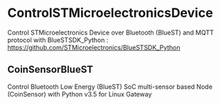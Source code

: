 # ControlSTMicroelectronicsDevice
Control STMicroelectronics Device over Bluetooth (BlueST) and MQTT protocol with BlueSTSDK_Python : https://github.com/STMicroelectronics/BlueSTSDK_Python

## CoinSensorBlueST
Control Bluetooth Low Energy (BlueST) SoC multi-sensor based Node (CoinSensor) with Python v3.5 for Linux Gateway
